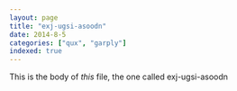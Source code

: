 ```yaml
---
layout: page
title: "exj-ugsi-asoodn"
date: 2014-8-5
categories: ["qux", "garply"]
indexed: true
---
```

This is the body of _this_ file, the one called exj-ugsi-asoodn
